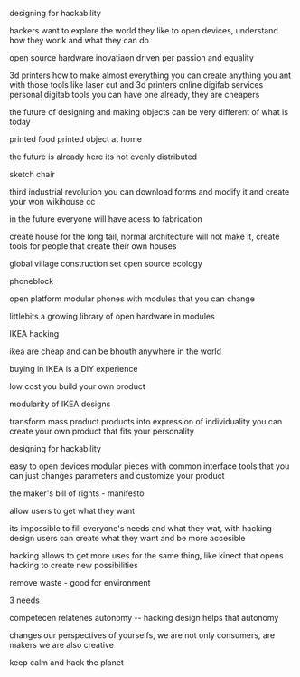 designing for hackability

hackers want to explore the world
they like to open devices, understand how they worlk and what they can do

open source hardware
inovatiaon driven per passion and equality

3d printers
how to make almost everything
you can create anything you ant with those tools like laser cut and 3d printers
online digifab services
personal digitab tools
you can have one already, they are cheapers

the future of designing and making objects can be very different of what is today

printed food
printed object at home

the future is already here its not evenly distributed

sketch chair

third industrial revolution
you can download forms and modify it and create your won
wikihouse cc

in the future everyone will have acess to fabrication

create house for the long tail, normal architecture will not make it, create tools for people that create their own houses

global village construction set
open source ecology

phoneblock

open platform
modular phones with modules that you can change

littlebits
a growing library of open hardware in modules

IKEA hacking

ikea are cheap and can be bhouth anywhere in the world

buying in IKEA is a DIY experience

low cost
you build your own product

modularity of IKEA designs

transform mass product products into expression of individuality
you can create your own product that fits your personality

designing for hackability

easy to open devices
modular pieces with common interface
tools that you can just changes parameters and customize your product

the maker's bill of rights - manifesto

allow users to get what they want

its impossible to fill everyone's needs and what they wat, with hacking design users can create what they want and be more accesible

hacking allows to get more uses for the same thing, like kinect that opens hacking to create new possibilities

remove waste - good for environment

3 needs

competecen
relatenes
autonomy -- hacking design helps that autonomy

changes our perspectives of yourselfs, we are not only consumers, are makers we are also creative 

keep calm and hack the planet


